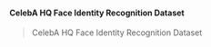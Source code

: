 #### <b>CelebA HQ Face Identity Recognition Dataset</b>

> CelebA HQ Face Identity Recognition Dataset
